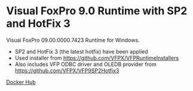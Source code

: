 # Visual FoxPro 9.0 Runtime with SP2 and HotFix 3 
Visual FoxPro 09.00.0000.7423 Runtime for Windows.  

- SP2 and HotFix 3 (the latest hotfix) have been applied
- Used installer from https://github.com/VFPX/VFPRuntimeInstallers
- Also includes VFP ODBC driver and OLEDB provider from https://github.com/VFPX/VFP9SP2Hotfix3

[Docker Hub](https://hub.docker.com/r/joelleach/vfp9-runtime)